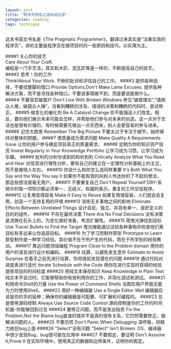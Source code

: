 ```yaml
---
layout: post
title: "程序员修炼之道阅读记录"
categories: reading
tags: technique
---
```

这本书英文书名是《The Pragmatic Programmer》，翻译过来其实是"注重实效的程序员"，讲的主要是程序员在做项目时的一些原则和技巧，以实用为主。

####1 关心你的技艺   
      Care About Your Craft.  
      编程是一门手艺活，其实和木匠、泥瓦匠等是一样的，不断提高自己的技艺。  
####2 思考！你的工作   
      Think!About Your Work.
      不断的批评和评估自己的工作。
####3 提供各种选择，不要找蹩脚的借口
      Provide Options,Don't Make Lame Excuses.
      提供各种解决方案，而不是寻找各种借口。不要说事情做不到，而是要说能做什么。
####4 不要容忍破窗户
      Don't Live With Broken Windows
      参见“破窗理论”,“墙倒众人推，破鼓众人捶”。当看到糟糕的涉及、错误的决策和糟糕的代码时，尝试修正。
####5 做变化的催化剂
      Be A Catalyst Change
      你不能强迫人们改变。相反，要向他们展示未来可能会怎样，并帮助他们参与对未来的创造。这一点对于生活也是很有价值的，有时候需要先做出一点东西来，别人会更容易的参与进来。
####6 记住大图景
      Remember The Big Picture
      不要太过于专注于细节，始终保持对整体的把握。
####7 使质量成为需求问题
      Make Quality A Requirements Issue
      让你的用户参与确定项目真正的质量需求。
####8 定期为你的知识资产投资
      Invest Regularly in Your Knowledge Portfolio
      让学习成为习惯。让学习成为乐趣。
####9 批判的分析你读到的和听到的
      Critically Analyze What You Read and Hear
      对信息进行理性分析，要有自己的建立在一定理性分析基础上的主见，而不是被他人左右。
####10 你说什么和你怎么说同样重要
       It's Both What You Say and the Way You say it
       如果你不能有效的向别人传达你的了不起的想法，那这些想法就毫无用户。
####11 不要重复自己
       Don't Repeat Yourself
       DRY-系统中的每一项知识都必须单一、无歧义、权威的表示。重复的工作交给程序。
####12 让复用变得容易
        Make It Easy to Reuse
        如果复用很容易，人们就会去复用，创造一个支持复用的环境
####13 消除无关事物之间的影响
       Eliminate Effects Between Unrelated Things
       设计自足、独立、并具有单一、良好定义的目的的组件。
####14 不存在最终决策
       There Ara No Final Decisions
       没有决策是浇铸在石头上的，为变化做好准备，考虑扩展性。
####15 用曳光弹找到目标
       Use Tracer Bullets to Find the Target
       曳光弹能通过试验各种事物并检查他们离目标有多远来让你追踪目标。
####16 为了学习而制作原型
       Prototype to Learn
       原型制作是一种学习经验。其价值不在于所产生的代码，而在于所学到的经验教训。
####17 靠近问题领域编程
       Program Close to the Problem domain
       用你的用户的语言进行设计和编码。
####18 估算，以避免发生意外
       Estimate to Avoid Surprise
       在着手之前先进行估算，你将提前发现潜在的问题
####19 通过代码对进度表进行迭代
       Iterate Schedule with the Code
       用你在进行实现时获得的经验提炼项目的时间标度
####20 用纯文本保存知识
       Keep Knowledge in Plain Text
       纯文本不会过时。它能够帮助你有效利用你的工作，并简化调试和测试。
####21 利用命令Shell的力量
       Use the Power of Command Shells
       当图形用户界面无能为力时使用Shell。
####22 用好一种编辑器
       Use a Single Editor Well
       编辑器应该是你的手的延伸；确保你的编辑器是可配置、可扩展和可编程的。
####23 总是使用源码控制
       Always Use Source Code Control
       源码控制是你的工作的时间机器-你能够回到过去
####24 要修正问题，而不是发出指责
       Fix the Problem,Not the Blame
       bug是谁的错并不是真的很有关系，它仍然需要修正。做解决问题的人。
####25 不要恐慌
       Don't Panic When Debugging
       深呼吸，将精力放在bug上面
####26 "Select"没有问题
        "Select" Isn't Broken.
        OS、编译器中很少发现Bug，bug很可能在应用中
####27 不要假定，要证明
        Don't Assume It,Prove It
        在实际环境中，使用真正的数据和边界条件，证明你的假定。
